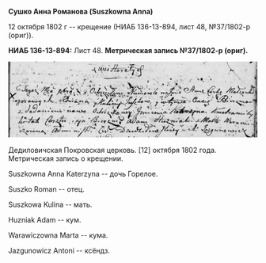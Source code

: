 **Сушко Анна Романова (Suszkowna Anna)**

12 октября 1802 г -- крещение (НИАБ 136-13-894, лист 48, №37/1802-р
(ориг)).

**НИАБ 136-13-894:** Лист 48. **Метрическая запись №37/1802-р (ориг).**

![](./media/d9b57afbbdf3fc13b9bb7a35bdd25f3fab2225f1.png)

Дедиловичская Покровская церковь. \[12\] октября 1802 года. Метрическая
запись о крещении.

Suszkowna Anna Katerzyna -- дочь Горелое.

Suszko Roman -- отец.

Suszkowa Kulina -- мать.

Huzniak Adam -- кум.

Warawiczowna Marta -- кума.

Jazgunowicz Antoni -- ксёндз.
